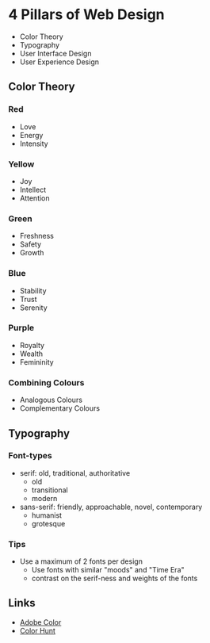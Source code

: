 # 4 Pillars of Web Design
- Color Theory
- Typography
- User Interface Design
- User Experience Design

## Color Theory
### Red
- Love
- Energy
- Intensity

### Yellow
- Joy
- Intellect
- Attention

### Green
- Freshness
- Safety
- Growth

### Blue
- Stability
- Trust
- Serenity

### Purple
- Royalty 
- Wealth
- Femininity

### Combining Colours
- Analogous Colours
- Complementary Colours

## Typography
### Font-types
- serif: old, traditional, authoritative
    - old 
    - transitional
    - modern 
- sans-serif: friendly, approachable, novel, contemporary
    - humanist
    - grotesque

### Tips
- Use a maximum of 2 fonts per design
    - Use fonts with similar "moods" and "Time Era"
    - contrast on the serif-ness and weights of the fonts

## Links
- [Adobe Color](https://color.adobe.com/de/)
- [Color Hunt](https://colorhunt.co/)
